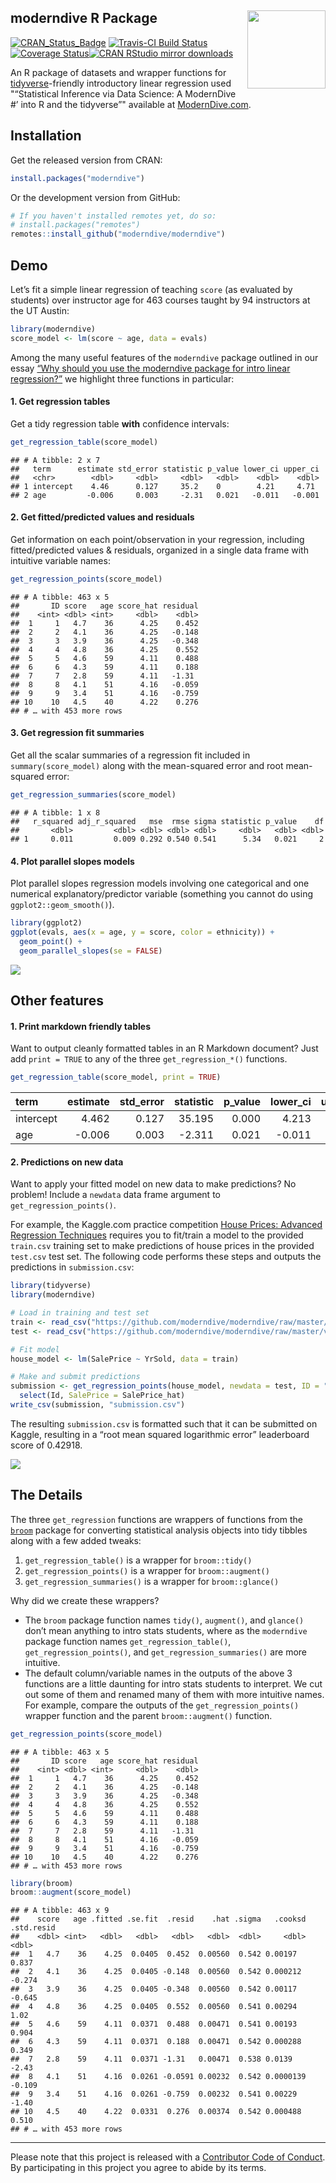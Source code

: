 
## moderndive R Package <img src="https://github.com/moderndive/moderndive/blob/master/images/hex_blue_text.png?raw=true" align="right" width=125 />

[![CRAN\_Status\_Badge](http://www.r-pkg.org/badges/version/moderndive)](https://cran.r-project.org/package=moderndive)
[![Travis-CI Build
Status](https://travis-ci.org/moderndive/moderndive.svg?branch=master)](https://travis-ci.org/moderndive/moderndive)
[![Coverage
Status](https://img.shields.io/codecov/c/github/moderndive/moderndive/master.svg)](https://codecov.io/github/moderndive/moderndive?branch=master)[![CRAN
RStudio mirror
downloads](http://cranlogs.r-pkg.org/badges/moderndive)](http://www.r-pkg.org/pkg/moderndive)

An R package of datasets and wrapper functions for
[tidyverse](https://www.tidyverse.org/)-friendly introductory linear
regression used "“Statistical Inference via Data Science: A ModernDive
\#’ into R and the tidyverse”" available at
[ModernDive.com](https://moderndive.com/).

## Installation

Get the released version from CRAN:

``` r
install.packages("moderndive")
```

Or the development version from GitHub:

``` r
# If you haven't installed remotes yet, do so:
# install.packages("remotes")
remotes::install_github("moderndive/moderndive")
```

## Demo

Let’s fit a simple linear regression of teaching `score` (as evaluated
by students) over instructor age for 463 courses taught by 94
instructors at the UT Austin:

``` r
library(moderndive)
score_model <- lm(score ~ age, data = evals)
```

Among the many useful features of the `moderndive` package outlined in
our essay [“Why should you use the moderndive package for intro linear
regression?”](https://moderndive.github.io/moderndive/articles/why-moderndive.html)
we highlight three functions in particular:

#### 1\. Get regression tables

Get a tidy regression table **with** confidence intervals:

``` r
get_regression_table(score_model)
```

    ## # A tibble: 2 x 7
    ##   term      estimate std_error statistic p_value lower_ci upper_ci
    ##   <chr>        <dbl>     <dbl>     <dbl>   <dbl>    <dbl>    <dbl>
    ## 1 intercept    4.46      0.127     35.2    0        4.21     4.71 
    ## 2 age         -0.006     0.003     -2.31   0.021   -0.011   -0.001

#### 2\. Get fitted/predicted values and residuals

Get information on each point/observation in your regression, including
fitted/predicted values & residuals, organized in a single data frame
with intuitive variable names:

``` r
get_regression_points(score_model)
```

    ## # A tibble: 463 x 5
    ##       ID score   age score_hat residual
    ##    <int> <dbl> <int>     <dbl>    <dbl>
    ##  1     1   4.7    36      4.25    0.452
    ##  2     2   4.1    36      4.25   -0.148
    ##  3     3   3.9    36      4.25   -0.348
    ##  4     4   4.8    36      4.25    0.552
    ##  5     5   4.6    59      4.11    0.488
    ##  6     6   4.3    59      4.11    0.188
    ##  7     7   2.8    59      4.11   -1.31 
    ##  8     8   4.1    51      4.16   -0.059
    ##  9     9   3.4    51      4.16   -0.759
    ## 10    10   4.5    40      4.22    0.276
    ## # … with 453 more rows

#### 3\. Get regression fit summaries

Get all the scalar summaries of a regression fit included in
`summary(score_model)` along with the mean-squared error and root
mean-squared error:

``` r
get_regression_summaries(score_model)
```

    ## # A tibble: 1 x 8
    ##   r_squared adj_r_squared   mse  rmse sigma statistic p_value    df
    ##       <dbl>         <dbl> <dbl> <dbl> <dbl>     <dbl>   <dbl> <dbl>
    ## 1     0.011         0.009 0.292 0.540 0.541      5.34   0.021     2

#### 4\. Plot parallel slopes models

Plot parallel slopes regression models involving one categorical and one
numerical explanatory/predictor variable (something you cannot do using
`ggplot2::geom_smooth()`).

``` r
library(ggplot2)
ggplot(evals, aes(x = age, y = score, color = ethnicity)) +
  geom_point() +
  geom_parallel_slopes(se = FALSE)
```

![](README_files/figure-gfm/unnamed-chunk-7-1.png)<!-- -->

## Other features

#### 1\. Print markdown friendly tables

Want to output cleanly formatted tables in an R Markdown document? Just
add `print = TRUE` to any of the three `get_regression_*()`
functions.

``` r
get_regression_table(score_model, print = TRUE)
```

| term      | estimate | std\_error | statistic | p\_value | lower\_ci | upper\_ci |
| :-------- | -------: | ---------: | --------: | -------: | --------: | --------: |
| intercept |    4.462 |      0.127 |    35.195 |    0.000 |     4.213 |     4.711 |
| age       |  \-0.006 |      0.003 |   \-2.311 |    0.021 |   \-0.011 |   \-0.001 |

#### 2\. Predictions on new data

Want to apply your fitted model on new data to make predictions? No
problem\! Include a `newdata` data frame argument to
`get_regression_points()`.

For example, the Kaggle.com practice competition [House Prices: Advanced
Regression
Techniques](https://www.kaggle.com/c/house-prices-advanced-regression-techniques)
requires you to fit/train a model to the provided `train.csv` training
set to make predictions of house prices in the provided `test.csv` test
set. The following code performs these steps and outputs the predictions
in `submission.csv`:

``` r
library(tidyverse)
library(moderndive)

# Load in training and test set
train <- read_csv("https://github.com/moderndive/moderndive/raw/master/vignettes/train.csv")
test <- read_csv("https://github.com/moderndive/moderndive/raw/master/vignettes/test.csv")

# Fit model
house_model <- lm(SalePrice ~ YrSold, data = train)

# Make and submit predictions
submission <- get_regression_points(house_model, newdata = test, ID = "Id") %>% 
  select(Id, SalePrice = SalePrice_hat)
write_csv(submission, "submission.csv")
```

The resulting `submission.csv` is formatted such that it can be
submitted on Kaggle, resulting in a “root mean squared logarithmic
error” leaderboard score of
0.42918.

![](https://github.com/moderndive/moderndive/raw/master/vignettes/leaderboard_orig.png)<!-- -->

## The Details

The three `get_regression` functions are wrappers of functions from the
[`broom`](https://CRAN.R-project.org/package=broom/vignettes/broom.html)
package for converting statistical analysis objects into tidy tibbles
along with a few added tweaks:

1.  `get_regression_table()` is a wrapper for `broom::tidy()`
2.  `get_regression_points()` is a wrapper for `broom::augment()`
3.  `get_regression_summaries()` is a wrapper for `broom::glance()`

Why did we create these wrappers?

  - The `broom` package function names `tidy()`, `augment()`, and
    `glance()` don’t mean anything to intro stats students, where as the
    `moderndive` package function names `get_regression_table()`,
    `get_regression_points()`, and `get_regression_summaries()` are more
    intuitive.
  - The default column/variable names in the outputs of the above 3
    functions are a little daunting for intro stats students to
    interpret. We cut out some of them and renamed many of them with
    more intuitive names. For example, compare the outputs of the
    `get_regression_points()` wrapper function and the parent
    `broom::augment()` function.

<!-- end list -->

``` r
get_regression_points(score_model)
```

    ## # A tibble: 463 x 5
    ##       ID score   age score_hat residual
    ##    <int> <dbl> <int>     <dbl>    <dbl>
    ##  1     1   4.7    36      4.25    0.452
    ##  2     2   4.1    36      4.25   -0.148
    ##  3     3   3.9    36      4.25   -0.348
    ##  4     4   4.8    36      4.25    0.552
    ##  5     5   4.6    59      4.11    0.488
    ##  6     6   4.3    59      4.11    0.188
    ##  7     7   2.8    59      4.11   -1.31 
    ##  8     8   4.1    51      4.16   -0.059
    ##  9     9   3.4    51      4.16   -0.759
    ## 10    10   4.5    40      4.22    0.276
    ## # … with 453 more rows

``` r
library(broom)
broom::augment(score_model)
```

    ## # A tibble: 463 x 9
    ##    score   age .fitted .se.fit  .resid    .hat .sigma   .cooksd .std.resid
    ##    <dbl> <int>   <dbl>   <dbl>   <dbl>   <dbl>  <dbl>     <dbl>      <dbl>
    ##  1   4.7    36    4.25  0.0405  0.452  0.00560  0.542 0.00197        0.837
    ##  2   4.1    36    4.25  0.0405 -0.148  0.00560  0.542 0.000212      -0.274
    ##  3   3.9    36    4.25  0.0405 -0.348  0.00560  0.542 0.00117       -0.645
    ##  4   4.8    36    4.25  0.0405  0.552  0.00560  0.541 0.00294        1.02 
    ##  5   4.6    59    4.11  0.0371  0.488  0.00471  0.541 0.00193        0.904
    ##  6   4.3    59    4.11  0.0371  0.188  0.00471  0.542 0.000288       0.349
    ##  7   2.8    59    4.11  0.0371 -1.31   0.00471  0.538 0.0139        -2.43 
    ##  8   4.1    51    4.16  0.0261 -0.0591 0.00232  0.542 0.0000139     -0.109
    ##  9   3.4    51    4.16  0.0261 -0.759  0.00232  0.541 0.00229       -1.40 
    ## 10   4.5    40    4.22  0.0331  0.276  0.00374  0.542 0.000488       0.510
    ## # … with 453 more rows

-----

Please note that this project is released with a [Contributor Code of
Conduct](CONDUCT.md). By participating in this project you agree to
abide by its terms.

